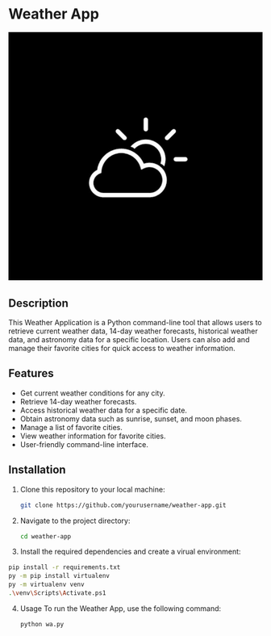 # Weather App

![Weather App Logo](logo.jpg)

## Description

This Weather Application is a Python command-line tool that allows users to retrieve current weather data, 14-day weather forecasts, historical weather data, and astronomy data for a specific location. Users can also add and manage their favorite cities for quick access to weather information.

## Features

- Get current weather conditions for any city.
- Retrieve 14-day weather forecasts.
- Access historical weather data for a specific date.
- Obtain astronomy data such as sunrise, sunset, and moon phases.
- Manage a list of favorite cities.
- View weather information for favorite cities.
- User-friendly command-line interface.

## Installation

1. Clone this repository to your local machine:

   ```bash
   git clone https://github.com/yourusername/weather-app.git

2. Navigate to the project directory:

   ```bash
   cd weather-app
   ```
   
3. Install the required dependencies and create a virual environment:

  ```bash
  pip install -r requirements.txt
  py -m pip install virtualenv
  py -m virtualenv venv
  .\venv\Scripts\Activate.ps1
  ```
4. Usage
   To run the Weather App, use the following command:
   ```bash
   python wa.py
